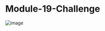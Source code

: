 # Module-19-Challenge
![image](https://github.com/sobiiyver/Module-19-Challenge/assets/149747033/c353adb5-d736-4f2a-83cd-e53967aff686)
